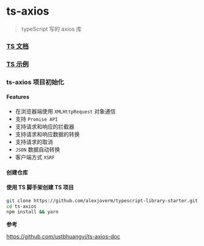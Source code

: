 # ts-axios

> typeScript 写的 axios 库

### [TS 文档](./docs/TypeScript)
### [TS 示例](./examples/TypeScript)

### ts-axios 项目初始化

#### Features

- 在浏览器端使用 `XMLHttpRequest` 对象通信
- 支持 `Promise API`
- 支持请求和响应的拦截器
- 支持请求和响应数据的转换
- 支持请求的取消
- `JSON` 数据自动转换
- 客户端方式 `XSRF`

#### 创建仓库
#### 使用 TS 脚手架创建 TS 项目

```sh
git clone https://github.com/alexjoverm/typescript-library-starter.git ts-axios
cd ts-axios
npm install && yarn
```

**参考**

https://github.com/ustbhuangyi/ts-axios-doc